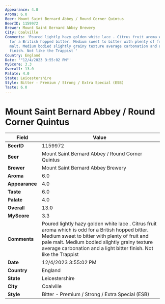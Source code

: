 ```yaml
---
Appearance: 4.0
Aroma: 6.0
Beer: Mount Saint Bernard Abbey / Round Corner Quintus
BeerID: 1159972
Brewer: Mount Saint Bernard Abbey Brewery
City: Coalville
Comments: 'Poured lightly hazy golden white lace . Citrus fruit aroma which is odd
  for a British hopped bitter. Medium sweet to bitter with plenty of fruit and pale
  malt. Medium bodied slightly grainy texture average carbonation and a light bitter
  finish. Not like the Trappist '
Country: England
Date: '"12/4/2023 3:55:02 PM"'
MyScore: 3.3
Overall: 13.0
Palate: 4.0
State: Leicestershire
Style: Bitter - Premium / Strong / Extra Special (ESB)
Taste: 6.0
---
```


# Mount Saint Bernard Abbey / Round Corner Quintus

| Field         | Value |
|---------------|-------|
| **BeerID** | 1159972 |
| **Beer** | Mount Saint Bernard Abbey / Round Corner Quintus |
| **Brewer** | Mount Saint Bernard Abbey Brewery |
| **Aroma** | 6.0 |
| **Appearance** | 4.0 |
| **Taste** | 6.0 |
| **Palate** | 4.0 |
| **Overall** | 13.0 |
| **MyScore** | 3.3 |
| **Comments** | Poured lightly hazy golden white lace . Citrus fruit aroma which is odd for a British hopped bitter. Medium sweet to bitter with plenty of fruit and pale malt. Medium bodied slightly grainy texture average carbonation and a light bitter finish. Not like the Trappist  |
| **Date** | 12/4/2023 3:55:02 PM |
| **Country** | England |
| **State** | Leicestershire |
| **City** | Coalville |
| **Style** | Bitter - Premium / Strong / Extra Special (ESB) |
